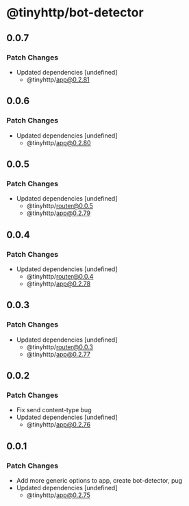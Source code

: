 # @tinyhttp/bot-detector

## 0.0.7

### Patch Changes

- Updated dependencies [undefined]
  - @tinyhttp/app@0.2.81

## 0.0.6

### Patch Changes

- Updated dependencies [undefined]
  - @tinyhttp/app@0.2.80

## 0.0.5

### Patch Changes

- Updated dependencies [undefined]
  - @tinyhttp/router@0.0.5
  - @tinyhttp/app@0.2.79

## 0.0.4

### Patch Changes

- Updated dependencies [undefined]
  - @tinyhttp/router@0.0.4
  - @tinyhttp/app@0.2.78

## 0.0.3

### Patch Changes

- Updated dependencies [undefined]
  - @tinyhttp/router@0.0.3
  - @tinyhttp/app@0.2.77

## 0.0.2

### Patch Changes

- Fix send content-type bug
- Updated dependencies [undefined]
  - @tinyhttp/app@0.2.76

## 0.0.1

### Patch Changes

- Add more generic options to app, create bot-detector, pug
- Updated dependencies [undefined]
  - @tinyhttp/app@0.2.75
